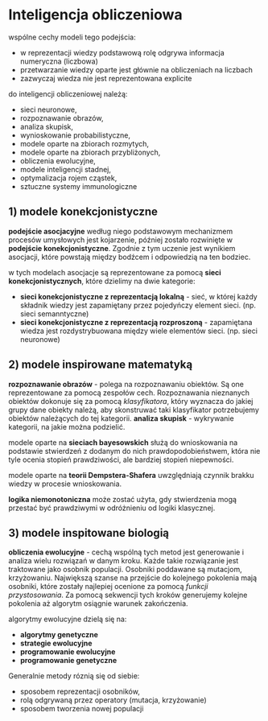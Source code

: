 # Inteligencja obliczeniowa

wspólne cechy modeli tego podejścia:
- w reprezentacji wiedzy podstawową rolę odgrywa informacja numeryczna (liczbowa)
- przetwarzanie wiedzy oparte jest głównie na obliczeniach na liczbach
- zazwyczaj wiedza nie jest reprezentowana explicite

do inteligencji obliczeniowej należą:
- sieci neuronowe,
- rozpoznawanie obrazów,
- analiza skupisk,
- wynioskowanie probabilistyczne,
- modele oparte na zbiorach rozmytych,
- modele oparte na zbiorach przybliżonych,
- obliczenia ewolucyjne,
- modele inteligencji stadnej,
- optymalizacja rojem cząstek,
- sztuczne systemy immunologiczne

## 1) modele konekcjonistyczne

**podejście asocjacyjne** według niego podstawowym mechanizmem procesów umysłowych jest kojarzenie, później zostało rozwinięte w **podejście konekcjonistyczne**. Zgodnie z tym uczenie jest wynikiem asocjacji, które powstają między bodźcem i odpowiedzią na ten bodziec.

w tych modelach asocjacje są reprezentowane za pomocą **sieci konekcjonistycznych**, które dzielimy na dwie kategorie:
- **sieci konekcjonistyczne z reprezentacją lokalną** - sieć, w której każdy składnik wiedzy jest zapamiętany przez pojedyńczy element sieci. (np. sieci semanntyczne)
- **sieci konekcjonistyczne z reprezentacją rozproszoną** - zapamiętana wiedza jest rozdystrybuowana między wiele elementów sieci. (np. sieci neuronowe)

## 2) modele inspirowane matematyką

**rozpoznawanie obrazów** - polega na rozpoznawaniu obiektów. Są one reprezentowane za pomocą zespołów cech. Rozpoznawania nieznanych obiektów dokonuje się za pomocą *klasyfikatora*, który wyznacza do jakiej grupy dane obiekty należą, aby skonstruwać taki klasyfikator potrzebujemy obiektów należących do tej kategorii.
**analiza skupisk** - wykrywanie kategorii, na jakie można podzielić.

modele oparte na **sieciach bayesowskich** służą do wnioskowania na podstawie stwierdzeń z dodanym do nich prawdopodobieństwem, która nie tyle ocenia stopień prawdziwości, ale bardziej stopień niepewności.

modele oparte na **teorii Dempstera-Shafera** uwzględniają czynnik brakku wiedzy w procesie wnioskowania.

**logika niemonotoniczna** może zostać użyta, gdy stwierdzenia mogą przestać być prawdziwymi w odróżnieniu od logiki klasycznej.

## 3) modele inspitowane biologią

**obliczenia ewolucyjne** - cechą wspólną tych metod jest generowanie i analiza wielu rozwiązań w danym kroku. Każde takie rozwiązanie jest traktowane jako osobnik populacji. Osobniki poddawane są mutacjom, krzyżowaniu. Największą szanse na przejście do kolejnego pokolenia mają osobniki, które zostały najlepiej ocenione za pomocą *funkcji przystosowania*. Za pomocą sekwencji tych kroków generujemy kolejne pokolenia aż algorytm osiągnie warunek zakończenia.

algorytmy ewolucyjne dzielą się na:
- **algorytmy genetyczne**
- **strategie ewolucyjne**
- **programowanie ewolucyjne**
- **programowanie genetyczne**

Generalnie metody róznią się od siebie:
- sposobem reprezentacji osobników,
- rolą odgrywaną przez operatory (mutacja, krzyżowanie)
- sposobem tworzenia nowej populacji


